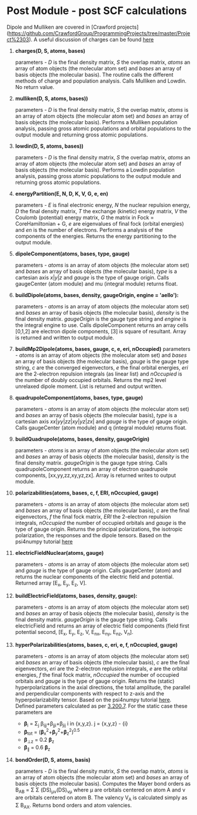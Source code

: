 # Post Module - post SCF calculations

Dipole and Mulliken are covered in [Crawford projects]  (https://github.com/CrawfordGroup/ProgrammingProjects/tree/master/Project%2303). A useful discussion of charges can be found [here](https://mattermodeling.stackexchange.com/questions/1439/what-are-the-types-of-charge-analysis)

1.	**charges(D, S, atoms, bases)**

	parameters - *D* is the final density matrix, *S* the overlap matrix, *atoms* an array of atom objects (the molecular atom
	set) and *bases* an array of basis objects (the molecular basis). The routine calls the different methods of charge and population analysis. Calls Mulliken and Lowdin. No return value.

2.	**mulliken(D, S, atoms, bases))**

	parameters - *D* is the final density matrix, *S* the overlap matrix, *atoms* is an array of atom objects (the molecular atom
	set) and *bases* an array of basis objects (the molecular basis). Performs a Mulliken population analysis, passing
	gross atomic populations and orbital populations to the output module and returning gross atomic populations.

3.	**lowdin(D, S, atoms, bases))**

	parameters - *D* is the final density matrix, *S* the overlap matrix, *atoms* an array of atom objects (the molecular atom
		             set) and *bases* an array of basis objects (the molecular basis). Performs a Lowdin population analysis, passing
		             gross atomic populations to the output module and returning gross atomic populations.

4.	**energyPartition(E, N, D, K, V, G, e, en)**

	parameters - *E* is final electronic energy, *N* the nuclear repulsion energy, *D* the final density matrix, *T* the exchange (kinetic) energy matrix, *V* the Coulomb (potential) energy matrix, *G* the matrix in Fock = CoreHamiltonian + G, *e* are eigenvalues of final fock (orbital energies) and *en* is the number of electrons. Performs a analysis of the components of the energies. Returns the energy partitioning to the output module.

5. **dipoleComponent(atoms, bases, type, gauge)**

	parameters - *atoms* is an array of atom objects (the molecular atom set) and *bases* an array of basis objects (the molecular basis), *type* is a cartesian axis *x*|*y*|*z* and *gauge* is the type of gauge origin. Calls gaugeCenter (atom module) and mu (integral module) returns float.

6. **buildDipole(atoms, bases, density, gaugeOrigin, engine = 'aello'):**

	parameters - *atoms* is an array of atom objects (the molecular atom set) and *bases* an array of basis objects (the molecular basis), *density* is the final density matrix. *gaugeOrigin* is the gauge type string and *engine* is the integral engine to use. Calls dipoleComponent returns an array cells \[0,1,2] are electron dipole components, \[3] is square of resultant. Array is returned and written to output module.

7. **buildMp2Dipole(atoms, bases, gauge, c, e, eri, nOccupied)**
    parameters - *atoms* is an array of atom objects (the molecular atom set) and *bases* an array of basis objects (the molecular basis), *gauge* is the gauge type string, *c* are the converged eigenvectors, *e* the final orbital energies, *eri* are the 2-electron repulsion integrals (as linear list) and *nOccupied* is the number of doubly occupied orbitals. Returns the mp2 level unrelaxed dipole moment. List is returned and output written.
    
8. **quadrupoleComponent(atoms, bases, type, gauge)**

	parameters - *atoms* is an array of atom objects (the molecular atom set) and *bases* an array of basis objects (the molecular basis), *type* is a cartesian axis *xx*|*yy*|*zz*|*xy*|*yz*|*zx*| and *gauge* is the type of gauge origin. Calls gaugeCenter (atom module) and q (integral module) returns float.
	
9. **buildQuadrupole(atoms, bases, density, gaugeOrigin)**

	parameters - *atoms* is an array of atom objects (the molecular atom set) and *bases* an array of basis objects (the molecular basis), *density* is the final density matrix. *gaugeOrigin* is the gauge type string. Calls quadrupoleComponent returns an array of electron quadrupole components, [xx,yy,zz,xy,yz,zx]. Array is returned writes to output module.

10. **polarizabilities(atoms, bases, c, f, ERI, nOccupied, gauge)**

	parameters - *atoms* is an array of atom objects (the molecular atom set) and *bases* an array of basis objects (the molecular basis),
	*c* are the final eigenvectors, *f* the final fock matrix, *ERI* the 2-electron repulsion integrals, *nOccupied* the number of occupied orbitals and *gauge* is the type of gauge origin. Returns the principal polarizations, the isotropic polarization, the responses and the dipole tensors. Based on the psi4numpy tutorial [here](https://github.com/psi4/psi4numpy/blob/master/Tutorials/06_Molecular_Properties/6a_CP-SCF.ipynb)

11. **electricFieldNuclear(atoms, gauge)**

	parameters - *atoms* is an array of atom objects (the molecular atom set) and *gauge* is the type of gauge origin. Calls gaugeCenter (atom) and returns the nuclear components of the electric field and potential. Returned array [E<sub>x</sub>, E<sub>y</sub>, E<sub>z</sub>, V].

12. **buildElectricField(atoms, bases, density, gauge):**

	parameters - *atoms* is an array of atom objects (the molecular atom set) and *bases* an array of basis objects (the molecular basis), *density* is the final density matrix. *gaugeOrigin* is the gauge type string. Calls electricField and returns an array of electric field components (field first potential second, [E<sub>x</sub>, E<sub>y</sub>, E<sub>z</sub>, V, E<sub>nx</sub>, E<sub>ny</sub>, E<sub>nz</sub>, V<sub>n</sub>]. 

13. **hyperPolarizabilities(atoms, bases, c, eri, e, f, nOccupied, gauge)**

	parameters - *atoms* is an array of atom objects (the molecular atom set) and *bases* an array of basis objects (the molecular basis),
		             *c* are the final eigenvectors, *eri* are the 2-electron replusion integrals, *e* are the orbital energies, *f* the final fock matrix, *nOccupied* the number of occupied orbitals and *gauge* is the type of gauge origin. Returns the (static) hyperpolarizations in the axial directions, the total amplitude, the parallel and perpendicular components with respect to z-axis and the hyperpolarizability tensor. Based on the psi4numpy tutorial [here](https://github.com/psi4/psi4numpy/blob/master/Tutorials/06_Molecular_Properties/6b_first_hyperpolarizability.ipynb). Defined parameters calculated as per [3.200.7](http://web.mit.edu/multiwfn_v3.3.8/Manual_3.3.8.pdf). For the static case these parameters are
                 
	+ **&beta;**<sub>i</sub> = &Sigma;<sub>j</sub> &beta;<sub>ijj</sub>+&beta;<sub>jji</sub>+&beta;<sub>jij</sub>  i in {x,y,z}. j = {x,y,z} - {i}
	+ **&beta;**<sub>tot</sub> = (**&beta;**<sub>x</sub><sup>2</sup>+**&beta;**<sub>y</sub><sup>2</sup>+**&beta;**<sub>z</sub><sup>2</sup>)<sup>0.5</sup>
	+ **&beta;**<sub>&#8869;z</sub> = 0.2 **&beta;**<sub>z</sub>
	+ **&beta;**<sub>&#8741;</sub> = 0.6 **&beta;**<sub>z</sub>

14. **bondOrder(D, S, atoms, basis)**

	parameters - *D* is the final density matrix, *S* the overlap matrix, *atoms* is an array of atom objects (the molecular atom
	set) and *bases* an array of basis objects (the molecular basis). Computes the Mayer bond orders as B<sub>AB</sub> = &Sigma; &Sigma; (DS)<sub>&mu;&nu;</sub>(DS)<sub>&nu;&mu;</sub> where &mu; are orbitals centered on atom A and &nu; are orbitals centered on atom B. The valency V<sub>A</sub> is calculated simply as &Sigma; B<sub>AX</sub>. Returns bond orders and atom valencies.
